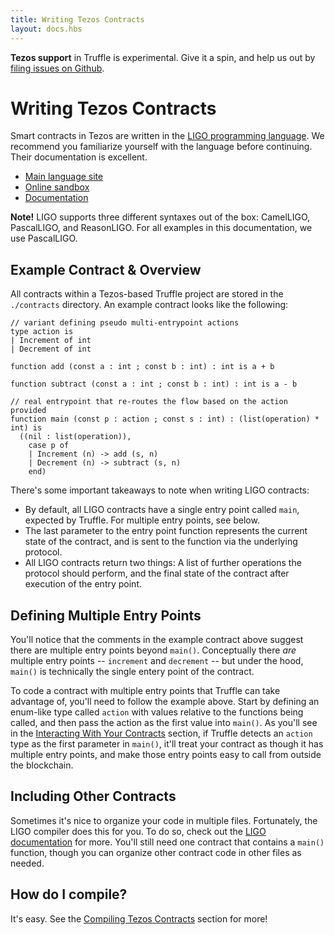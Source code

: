 ```yaml
---
title: Writing Tezos Contracts
layout: docs.hbs
---
```


<p class="alert alert-danger">
<strong>Tezos support</strong> in Truffle is experimental. Give it a spin, and help us out by <a href="https://github.com/trufflesuite/truffle/issues">filing issues on Github</a>.
</p>

# Writing Tezos Contracts

Smart contracts in Tezos are written in the [LIGO programming language](https://ligolang.org/). We recommend you familiarize yourself with the language before continuing. Their documentation is excellent.

* [Main language site](https://ligolang.org/)
* [Online sandbox](https://ide.ligolang.org/)
* [Documentation](https://ligolang.org/docs/intro/introduction/)

<p class="alert alert-warning">
<strong>Note!</strong> LIGO supports three different syntaxes out of the box: CamelLIGO, PascalLIGO, and ReasonLIGO. For all examples in this documentation, we use PascalLIGO.
</p>

## Example Contract & Overview

All contracts within a Tezos-based Truffle project are stored in the `./contracts` directory. An example contract looks like the following:

```
// variant defining pseudo multi-entrypoint actions
type action is
| Increment of int
| Decrement of int

function add (const a : int ; const b : int) : int is a + b

function subtract (const a : int ; const b : int) : int is a - b

// real entrypoint that re-routes the flow based on the action provided
function main (const p : action ; const s : int) : (list(operation) * int) is 
  ((nil : list(operation)),
    case p of
    | Increment (n) -> add (s, n)
    | Decrement (n) -> subtract (s, n)
    end)
```

There's some important takeaways to note when writing LIGO contracts: 

* By default, all LIGO contracts have a single entry point called `main`, expected by Truffle. For multiple entry points, see below. 
* The last parameter to the entry point function represents the current state of the contract, and is sent to the function via the underlying protocol. 
* All LIGO contracts return two things: A list of further operations the protocol should perform, and the final state of the contract after execution of the entry point.

## Defining Multiple Entry Points

You'll notice that the comments in the example contract above suggest there are multiple entry points beyond `main()`. Conceptually there _are_ multiple entry points -- `increment` and `decrement` -- but under the hood, `main()` is technically the single entery point of the contract. 

To code a contract with multiple entry points that Truffle can take advantage of, you'll need to follow the example above. Start by defining an enum-like type called `action` with values relative to the functions being called, and then pass the action as the first value into `main()`. As you'll see in the [Interacting With Your Contracts](/docs/tezos/truffle/getting-started/interacting-with-your-tezos-contracts) section, if Truffle detects an `action` type as the first parameter in `main()`, it'll treat your contract as though it has multiple entry points, and make those entry points easy to call from outside the blockchain.

## Including Other Contracts

Sometimes it's nice to organize your code in multiple files. Fortunately, the LIGO compiler does this for you. To do so, check out the [LIGO documentation](https://ligolang.org/docs/advanced/include/) for more. You'll still need one contract that contains a `main()` function, though you can organize other contract code in other files as needed.

## How do I compile? 

It's easy. See the [Compiling Tezos Contracts](/docs/tezos/truffle/getting-started/compiling-tezos-contracts) section for more! 
